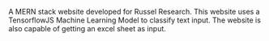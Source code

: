 A MERN stack website developed for Russel Research.
This website uses a TensorflowJS Machine Learning Model to classify text input.
The website is also capable of getting an excel sheet as input.

